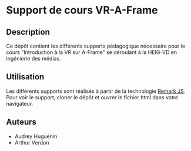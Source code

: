 # Support de cours VR-A-Frame
## Description
Ce dépôt contient les différents supports pédagogique nécessaire pour le cours "Introduction à la VR sur A-Frame" se déroulant à la HEIG-VD en ingénierie des médias.
## Utilisation
Les différents supports sont réalisés à partir de la technologie [Remark JS](https://github.com/gnab/remark).
Pour voir le support, cloner le dépôt et ouvrer le fichier html dans votre navigateur.
## Auteurs
- Audrey Huguenin
- Arthur Verdon
<!--stackedit_data:
eyJoaXN0b3J5IjpbMjQ5NzAwMTZdfQ==
-->